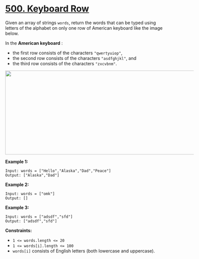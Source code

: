 # [500. Keyboard Row](https://leetcode.com/problems/keyboard-row/description/)

Given an array of strings `words`, return the words that can be typed using letters of the alphabet on only one row of American keyboard like the image below.

In the **American keyboard** :

- the first row consists of the characters `"qwertyuiop"`,
- the second row consists of the characters `"asdfghjkl"`, and
- the third row consists of the characters `"zxcvbnm"`.

<img alt="" src="https://assets.leetcode.com/uploads/2018/10/12/keyboard.png" style="width: 800px; max-width: 600px; height: 267px;">

**Example 1:** 

```
Input: words = ["Hello","Alaska","Dad","Peace"]
Output: ["Alaska","Dad"]
```

**Example 2:** 

```
Input: words = ["omk"]
Output: []
```

**Example 3:** 

```
Input: words = ["adsdf","sfd"]
Output: ["adsdf","sfd"]
```

**Constraints:** 

- `1 <= words.length <= 20`
- `1 <= words[i].length <= 100`
- `words[i]` consists of English letters (both lowercase and uppercase).

